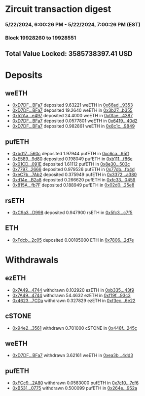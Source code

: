 # Zircuit transaction digest
### 5/22/2024, 6:00:26 PM - 5/22/2024, 7:00:26 PM (EST)
### Block 19928260 to 19928551

## Total Value Locked: 3585738397.41 USD

# Deposits
## weETH
- [0xD7DF...BFa7](https://etherscan.io/address/0xD7DF7E085214743530afF339aFC420c7c720BFa7) deposited 9.63221 weETH in [0x66ad...9353](https://etherscan.io/tx/0xD7DF7E085214743530afF339aFC420c7c720BFa7)
- [0xD7DF...BFa7](https://etherscan.io/address/0xD7DF7E085214743530afF339aFC420c7c720BFa7) deposited 19.2640 weETH in [0x3b27...b355](https://etherscan.io/tx/0xD7DF7E085214743530afF339aFC420c7c720BFa7)
- [0x52Aa...e497](https://etherscan.io/address/0x52Aa899454998Be5b000Ad077a46Bbe360F4e497) deposited 24.4000 weETH in [0x0fae...4387](https://etherscan.io/tx/0x52Aa899454998Be5b000Ad077a46Bbe360F4e497)
- [0xD7DF...BFa7](https://etherscan.io/address/0xD7DF7E085214743530afF339aFC420c7c720BFa7) deposited 0.0577801 weETH in [0x6419...40d2](https://etherscan.io/tx/0xD7DF7E085214743530afF339aFC420c7c720BFa7)
- [0xD7DF...BFa7](https://etherscan.io/address/0xD7DF7E085214743530afF339aFC420c7c720BFa7) deposited 0.982861 weETH in [0x8c1c...9849](https://etherscan.io/tx/0xD7DF7E085214743530afF339aFC420c7c720BFa7)
## pufETH
- [0xbd17...560c](https://etherscan.io/address/0xbd17b7fa81f2bA8F6Dc21F4Db304Ed718779560c) deposited 1.97944 pufETH in [0xc6ca...95ff](https://etherscan.io/tx/0xbd17b7fa81f2bA8F6Dc21F4Db304Ed718779560c)
- [0xE589...9d80](https://etherscan.io/address/0xE5890b20AF555AF9061B52CDa1625a8880b29d80) deposited 0.198049 pufETH in [0xb111...f86e](https://etherscan.io/tx/0xE5890b20AF555AF9061B52CDa1625a8880b29d80)
- [0x01CD...091E](https://etherscan.io/address/0x01CD8Da20d9a2641991040fbe1412Df0AF33091E) deposited 1.61112 pufETH in [0x8e30...503c](https://etherscan.io/tx/0x01CD8Da20d9a2641991040fbe1412Df0AF33091E)
- [0x7797...2666](https://etherscan.io/address/0x7797a4C86d16D5A39F08843Cb7867e4600202666) deposited 0.979526 pufETH in [0x77db...fb4d](https://etherscan.io/tx/0x7797a4C86d16D5A39F08843Cb7867e4600202666)
- [0xeC7b...7Ab2](https://etherscan.io/address/0xeC7bf9C2276740cfc663EF43BdCD605B17647Ab2) deposited 0.375949 pufETH in [0x3372...a380](https://etherscan.io/tx/0xeC7bf9C2276740cfc663EF43BdCD605B17647Ab2)
- [0xd14e...B2a8](https://etherscan.io/address/0xd14edE4B61195bED37Af792DD0E312aB1c9FB2a8) deposited 0.266620 pufETH in [0xfc33...0459](https://etherscan.io/tx/0xd14edE4B61195bED37Af792DD0E312aB1c9FB2a8)
- [0x815A...fb7F](https://etherscan.io/address/0x815A127e95b7D58A87a5D77d450097354B50fb7F) deposited 0.188949 pufETH in [0x02d0...25e8](https://etherscan.io/tx/0x815A127e95b7D58A87a5D77d450097354B50fb7F)
## rsETH
- [0xC9a3...D998](https://etherscan.io/address/0xC9a3640530dd2b3F352dc97bFecedDC2F2eED998) deposited 0.947900 rsETH in [0x5fc3...c7f5](https://etherscan.io/tx/0xC9a3640530dd2b3F352dc97bFecedDC2F2eED998)
## ETH
- [0xFdcb...2c05](https://etherscan.io/address/0xFdcbADeEed9aD67e82994110a09be3Aa61Eb2c05) deposited 0.00105000 ETH in [0x7806...2d7e](https://etherscan.io/tx/0xFdcbADeEed9aD67e82994110a09be3Aa61Eb2c05)
# Withdrawals
## ezETH
- [0x7A49...4744](https://etherscan.io/address/0x7A493Be5c2ce014cD049Bf178a1ac0Db1B434744) withdrawn 0.102920 ezETH in [0xb335...43f9](https://etherscan.io/tx/0x7A493Be5c2ce014cD049Bf178a1ac0Db1B434744)
- [0x7A49...4744](https://etherscan.io/address/0x7A493Be5c2ce014cD049Bf178a1ac0Db1B434744) withdrawn 54.4632 ezETH in [0xf19f...93c3](https://etherscan.io/tx/0x7A493Be5c2ce014cD049Bf178a1ac0Db1B434744)
- [0x4623...7CDa](https://etherscan.io/address/0x4623c7E299e90F2C6DeF8508746C635Bc17f7CDa) withdrawn 0.327829 ezETH in [0xf3ec...6e22](https://etherscan.io/tx/0x4623c7E299e90F2C6DeF8508746C635Bc17f7CDa)
## cSTONE
- [0x94e2...3561](https://etherscan.io/address/0x94e2090B4bb274656a923072E4a3ac6165823561) withdrawn 0.701000 cSTONE in [0x448f...245c](https://etherscan.io/tx/0x94e2090B4bb274656a923072E4a3ac6165823561)
## weETH
- [0xD7DF...BFa7](https://etherscan.io/address/0xD7DF7E085214743530afF339aFC420c7c720BFa7) withdrawn 3.62161 weETH in [0xea3b...4dd3](https://etherscan.io/tx/0xD7DF7E085214743530afF339aFC420c7c720BFa7)
## pufETH
- [0xFCc9...2A80](https://etherscan.io/address/0xFCc985A2177D14d804787A1AAF1aC0Dd5B122A80) withdrawn 0.0583000 pufETH in [0x7c10...7cf6](https://etherscan.io/tx/0xFCc985A2177D14d804787A1AAF1aC0Dd5B122A80)
- [0xB531...0775](https://etherscan.io/address/0xB5311B189Ea1EbdDf12ae6F14322cD048CA00775) withdrawn 0.500099 pufETH in [0x264e...952a](https://etherscan.io/tx/0xB5311B189Ea1EbdDf12ae6F14322cD048CA00775)
